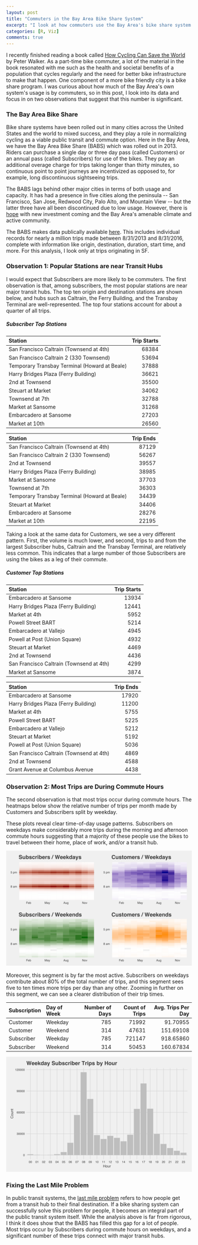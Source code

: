 ```yaml
---
layout: post
title: "Commuters in the Bay Area Bike Share System" 
excerpt: "I look at how commuters use the Bay Area's bike share system." 
categories: [R, Viz]
comments: true
---
```


I recently finished reading a book called [How Cycling Can Save the World](https://www.amazon.com/How-Cycling-Can-Save-World/dp/0143111779) by Peter Walker. As a part-time bike commuter, a lot of the material in the book resonated with me such as the health and societal benefits of a population that cycles regularly and the need for better bike infrastructure to make that happen. One component of a more bike friendly city is a bike share program. I was curious about how much of the Bay Area's own system's usage is by commuters, so in this post, I look into its data and focus in on two observations that suggest that this number is significant.



### The Bay Area Bike Share

Bike share systems have been rolled out in many cities across the United States and the world to mixed success, and they play a role in normalizing cycling as a viable public transit and commute option. Here in the Bay Area, we have the Bay Area Bike Share (BABS) which was rolled out in 2013. Riders can purchase a single day or three day pass (called Customers) or an annual pass (called Subscribers) for use of the bikes. They pay an additional overage charge for trips taking longer than thirty minutes, so continuous point to point journeys are incentivized as opposed to, for example, long discontinuous sightseeing trips.

The BABS lags behind other major cities in terms of both usage and capacity. It has had a presence in five cities along the peninsula -- San Francisco, San Jose, Redwood City, Palo Alto, and Mountain View -- but the latter three have all been discontinued due to low usage. However, there is [hope](http://www.sfchronicle.com/business/networth/article/SF-bike-share-program-gathering-speed-with-burst-10976162.php) with new investment coming and the Bay Area's amenable climate and active community.

The BABS makes data publically available [here](http://www.bayareabikeshare.com/open-data). This includes individual records for nearly a million trips made between 8/31/2013 and 8/31/2016, complete with information like origin, destination, duration, start time, and more. For this analysis, I look only at trips originating in SF.



### Observation 1: Popular Stations are near Transit Hubs

I would expect that Subscribers are more likely to be commuters. The first observation is that, among subscribers, the most popular stations are near major transit hubs. The top ten origin and destination stations are shown below, and hubs such as Caltrain, the Ferry Building, and the Transbay Terminal are well-represented. The top four stations account for about a quarter of all trips.





##### Subscriber Top Stations

|Station                                       | Trip Starts|
|:---------------------------------------------|-----------:|
|San Francisco Caltrain (Townsend at 4th)      |       68384|
|San Francisco Caltrain 2 (330 Townsend)       |       53694|
|Temporary Transbay Terminal (Howard at Beale) |       37888|
|Harry Bridges Plaza (Ferry Building)          |       36621|
|2nd at Townsend                               |       35500|
|Steuart at Market                             |       34062|
|Townsend at 7th                               |       32788|
|Market at Sansome                             |       31268|
|Embarcadero at Sansome                        |       27203|
|Market at 10th                                |       26560|

|Station                                       | Trip Ends|
|:---------------------------------------------|---------:|
|San Francisco Caltrain (Townsend at 4th)      |     87129|
|San Francisco Caltrain 2 (330 Townsend)       |     56267|
|2nd at Townsend                               |     39557|
|Harry Bridges Plaza (Ferry Building)          |     38985|
|Market at Sansome                             |     37703|
|Townsend at 7th                               |     36303|
|Temporary Transbay Terminal (Howard at Beale) |     34439|
|Steuart at Market                             |     34406|
|Embarcadero at Sansome                        |     28276|
|Market at 10th                                |     22195|

Taking a look at the same data for Customers, we see a very different pattern. First, the volume is much lower, and second, trips to and from the largest Subscriber hubs, Caltrain and the Transbay Terminal, are relatively less common. This indicates that a large number of those Subscribers are using the bikes as a leg of their commute.



##### Customer Top Stations

|Station                                  | Trip Starts|
|:----------------------------------------|-----------:|
|Embarcadero at Sansome                   |       13934|
|Harry Bridges Plaza (Ferry Building)     |       12441|
|Market at 4th                            |        5952|
|Powell Street BART                       |        5214|
|Embarcadero at Vallejo                   |        4945|
|Powell at Post (Union Square)            |        4932|
|Steuart at Market                        |        4469|
|2nd at Townsend                          |        4436|
|San Francisco Caltrain (Townsend at 4th) |        4299|
|Market at Sansome                        |        3874|

|Station                                  | Trip Ends|
|:----------------------------------------|---------:|
|Embarcadero at Sansome                   |     17920|
|Harry Bridges Plaza (Ferry Building)     |     11200|
|Market at 4th                            |      5755|
|Powell Street BART                       |      5225|
|Embarcadero at Vallejo                   |      5212|
|Steuart at Market                        |      5192|
|Powell at Post (Union Square)            |      5036|
|San Francisco Caltrain (Townsend at 4th) |      4869|
|2nd at Townsend                          |      4588|
|Grant Avenue at Columbus Avenue          |      4438|

### Observation 2: Most Trips are During Commute Hours

The second observation is that most trips occur during commute hours. The heatmaps below show the relative number of trips per month made by Customers and Subscribers split by weekday.

These plots reveal clear time-of-day usage patterns. Subscribers on weekdays make considerably more trips during the morning and afternoon commute hours suggesting that a majority of these people use the bikes to travel between their home, place of work, and/or a transit hub.











![plot of chunk commute-time-heatmap](/assets/Rfig/commute-time-heatmap-1.svg)

Moreover, this segment is by far the most active. Subscribers on weekdays contribute about 80% of the total number of trips, and this segment sees five to ten times more trips per day than any other. Zooming in further on this segment, we can see a clearer distribution of their trip times. 


|Subscription |Day of Week | Number of Days| Count of Trips| Avg. Trips Per Day|
|:------------|:-----------|--------------:|--------------:|------------------:|
|Customer     |Weekday     |            785|          71992|           91.70955|
|Customer     |Weekend     |            314|          47631|          151.69108|
|Subscriber   |Weekday     |            785|         721147|          918.65860|
|Subscriber   |Weekend     |            314|          50453|          160.67834|



![plot of chunk commute-hist-by-hour](/assets/Rfig/commute-hist-by-hour-1.svg)

### Fixing the Last Mile Problem

In public transit systems, the [last mile problem](https://en.wikipedia.org/wiki/Last_mile_(transportation)) refers to how people get from a transit hub to their final destination. If a bike sharing system can successfully solve this problem for people, it becomes an integral part of the public transit system itself. While the analysis above is far from rigorous, I think it does show that the BABS has filled this gap for a lot of people. Most trips occur by Subscribers during commute hours on weekdays, and a significant number of these trips connect with major transit hubs.
